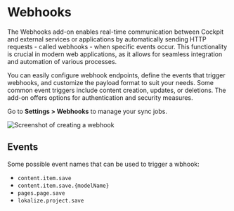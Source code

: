 # Webhooks

The Webhooks add-on enables real-time communication between Cockpit and external services or applications by automatically sending HTTP requests - called webhooks - when specific events occur. This functionality is crucial in modern web applications, as it allows for seamless integration and automation of various processes.

You can easily configure webhook endpoints, define the events that trigger webhooks, and customize the payload format to suit your needs. Some common event triggers include content creation, updates, or deletions. The add-on offers options for authentication and security measures.

Go to **Settings > Webhooks** to manage your sync jobs.

![Screenshot of creating a webhook](./create-webhook.png)

## Events

Some possible event names that can be used to trigger a wbhook:

- `content.item.save`
- `content.item.save.{modelName}`
- `pages.page.save`
- `lokalize.project.save`